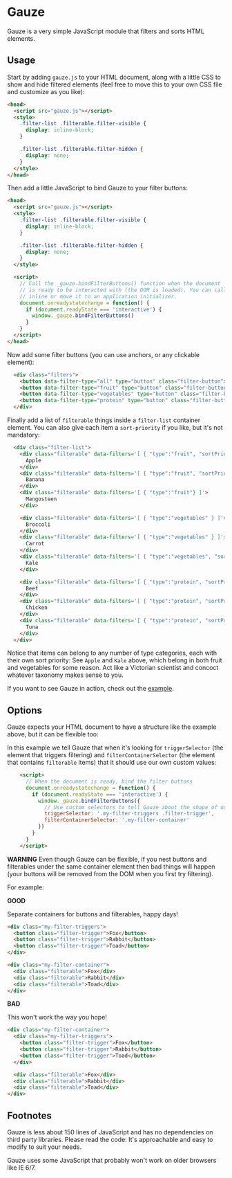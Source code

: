 # Gauze

Gauze is a very simple JavaScript module that filters and sorts HTML elements.

## Usage

Start by adding `gauze.js` to your HTML document, along with a little CSS to
show and hide filtered elements (feel free to move this to your own CSS file
and customize as you like):

```html
<head>
  <script src="gauze.js"></script>
  <style>
    .filter-list .filterable.filter-visible {
      display: inline-block;
    }

    .filter-list .filterable.filter-hidden {
      display: none;
    }
  </style>
</head>
```

Then add a little JavaScript to bind Gauze to your filter buttons:


```html
<head>
  <script src="gauze.js"></script>
  <style>
    .filter-list .filterable.filter-visible {
      display: inline-block;
    }

    .filter-list .filterable.filter-hidden {
      display: none;
    }
  </style>

  <script>
    // Call the _gauze.bindFilterButtons() function when the document
    // is ready to be interacted with (the DOM is loaded). You can call this
    // inline or move it to an application initializer.
    document.onreadystatechange = function() {
      if (document.readyState === 'interactive') {
        window._gauze.bindFilterButtons()
      }
    }
  </script>
</head>
```

Now add some filter buttons (you can use anchors, or any clickable element):

```html
  <div class="filters">
    <button data-filter-type="all" type="button" class="filter-button">All food</button>
    <button data-filter-type="fruit" type="button" class="filter-button">Fruit</button>
    <button data-filter-type="vegetables" type="button" class="filter-button">Vegetables</button>
    <button data-filter-type="protein" type="button" class="filter-button">Protein</button>
  </div>
```

Finally add a list of `filterable` things inside a `filter-list` container
element. You can also give each item a `sort-priority` if you like, but it's
not mandatory:

```html
  <div class="filter-list">
    <div class="filterable" data-filters='[ { "type":"fruit", "sortPriority":"3" }, { "type":"vegetables", "sortPriority":"2" } ]'>
      Apple
    </div>
    <div class="filterable" data-filters='[ { "type":"fruit", "sortPriority":"1" } ]'>
      Banana
    </div>
    <div class="filterable" data-filters='[ { "type":"fruit"} ]'>
      Mangosteen
    </div>

    <div class="filterable" data-filters='[ { "type":"vegetables" } ]'>
      Broccoli
    </div>
    <div class="filterable" data-filters='[ { "type":"vegetables" } ]'>
      Carrot
    </div>
    <div class="filterable" data-filters='[ { "type":"vegetables", "sortPriority":"1" }, { "type":"fruit", "sortPriority":"2" } ]'>
      Kale
    </div>

    <div class="filterable" data-filters='[ { "type":"protein", "sortPriority":"1" } ]'>
      Beef
    </div>
    <div class="filterable" data-filters='[ { "type":"protein", "sortPriority":"3" } ]'>
      Chicken
    </div>
    <div class="filterable" data-filters='[ { "type":"protein", "sortPriority":"2" } ]'>
      Tuna
    </div>
  </div>
```

Notice that items can belong to any number of type categories, each with their
own sort priority: See `Apple` and `Kale` above, which belong in both fruit and
vegetables for some reason. Act like a Victorian scientist and concoct whatever
taxonomy makes sense to you.

If you want to see Gauze in action, check out the
[example](https://jamesmartin.github.io/gauze/).

## Options

Gauze expects your HTML document to have a structure like the example above,
but it can be flexible too:

In this example we tell Gauze that when it's looking for `triggerSelector`
(the element that triggers filtering) and `filterContainerSelector` (the
element that contains `filterable` items) that it should use our own custom
values:

```html
    <script>
      // When the document is ready, bind the filter buttons
      document.onreadystatechange = function() {
        if (document.readyState === 'interactive') {
          window._gauze.bindFilterButtons({
            // Use custom selectors to tell Gauze about the shape of our HTML
            triggerSelector: '.my-filter-triggers .filter-trigger',
            filterContainerSelector: '.my-filter-container'
          })
        }
      }
    </script>
```

**WARNING** Even though Gauze can be flexible, if you nest buttons and
filterables under the same container element then bad things will happen (your
buttons will be removed from the DOM when you first try filtering).

For example:

**GOOD**

Separate containers for buttons and filterables, happy days!

```html
<div class="my-filter-triggers">
  <button class="filter-trigger">Fox</button>
  <button class="filter-trigger">Rabbit</button>
  <button class="filter-trigger">Toad</button>
</div>

<div class="my-filter-container">
  <div class="filterable">Fox</div>
  <div class="filterable">Rabbit</div>
  <div class="filterable">Toad</div>
</div>
```

**BAD**

This won't work the way you hope!

```html
<div class="my-filter-container">
  <div class="my-filter-triggers">
    <button class="filter-trigger">Fox</button>
    <button class="filter-trigger">Rabbit</button>
    <button class="filter-trigger">Toad</button>
  </div>

  <div class="filterable">Fox</div>
  <div class="filterable">Rabbit</div>
  <div class="filterable">Toad</div>
</div>
```

## Footnotes

Gauze is less about 150 lines of JavaScript and has no dependencies on third
party libraries. Please read the code: It's approachable and easy to modify to
suit your needs.

Gauze uses some JavaScript that probably won't work on older browsers like IE
6/7.
